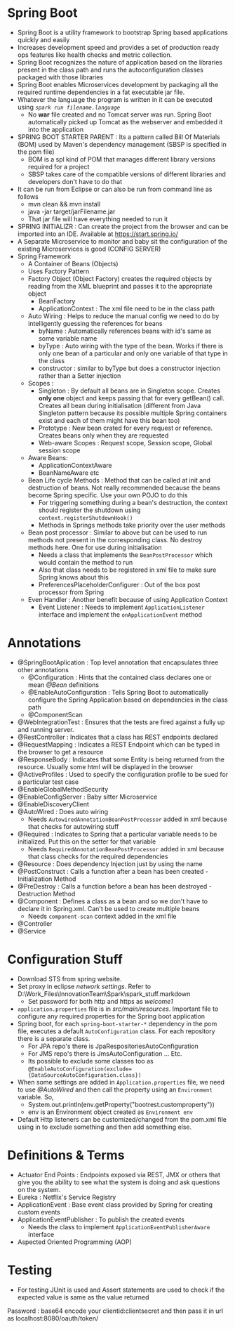 Spring Boot
===========
* Spring Boot is a utility framework to bootstrap Spring based applications quickly and easily
* Increases development speed and provides a set of production ready ops features like health checks and metric collection.
* Spring Boot recognizes the nature of application based on the libraries present in the class path and runs the autoconfiguration classes packaged with those libraries
* Spring Boot enables Microservices development by packaging all the required runtime dependencies in a fat executable jar file.
* Whatever the language the program is written in it can be executed using *`spark run filename.language`*
  + No **war** file created and no Tomcat server was run. Spring Boot automatically picked up Tomcat as the webserver and embedded it into the application
* SPRING BOOT STARTER PARENT : Its a pattern called Bill Of Materials (BOM) used by Maven's dependency management (SBSP is specified in the pom file)
  + BOM is a spl kind of POM that manages different library versions required for a project
  + SBSP takes care of the compatible versions of different libraries and developers don't have to do that
* It can be run from Eclipse or can also be run from command line as follows
  + mvn clean && mvn install
  + java -jar target/jarFilename.jar
  + That jar file will have everything needed to run it
* SPRING INITIALIZR : Can create the project from the browser and can be imported into an IDE. Available at https://start.spring.io/
* A Separate Microservice to monitor and baby sit the configuration of the existing Microservices is good (CONFIG SERVER)
* Spring Framework
  + A Container of Beans (Objects)
  + Uses Factory Pattern
  + Factory Object (Object Factory) creates the required objects by reading from the XML blueprint and passes it to the appropriate object
    - BeanFactory
    - ApplicationContext : The xml file need to be in the class path
  + Auto Wiring : Helps to reduce the manual config we need to do by intelligently guessing the references for beans
    - byName      : Automatically references beans with id's same as some variable name
    - byType      : Auto wiring with the type of the bean. Works if there is only one bean of a particular and only one variable of that type in the class
    - constructor : similar to byType but does a constructor injection rather than a Setter injection
  + Scopes :
    - Singleton : By default all beans are in Singleton scope. Creates **only one** object and keeps passing that for every getBean() call. Creates all bean during initialisation (different from Java Singleton pattern because its possible multiple Spring containers exist and each of them might have this bean too)
    - Prototype : New bean crated for every request or reference. Creates beans only when they are requested
    - Web-aware Scopes : Request scope, Session scope, Global session scope
  + Aware Beans:
    - ApplicationContextAware
    - BeanNameAware etc
  + Bean Life cycle Methods : Method that can be called at init and destruction of beans. Not really recommended because the beans become Spring specific. Use your own POJO to do this
    - For triggering something during a bean's destruction, the context should register the shutdown using `context.registerShutdownHook()`
    - Methods in Springs methods take priority over the user methods
  + Bean post processor : Similar to above but can be used to run methods not present in the corresponding class. No destroy methods here. One for use during initialisation
    - Needs a class that implements the `BeanPostProcessor` which would contain the method to run
    - Also that class needs to be registered in xml file to make sure Spring knows about this
    - PreferencesPlaceholderConfigurer : Out of the box post processor from Spring
  + Even Handler : Another benefit because of using Application Context
    - Event Listener : Needs to implement `ApplicationListener` interface and implement the `onApplicationEvent` method

Annotations
===========
* @SpringBootAplication      : Top level annotation that encapsulates three other annotations
  + @Configuration           : Hints that the contained class declares one or mean *@Bean* definitions
  + @EnableAutoConfiguration : Tells Spring Boot to automatically configure the Spring Application based on dependencies in the class path
  + @ComponentScan
* @WebIntegrationTest        : Ensures that the tests are fired against a fully up and running server.
* @RestController            : Indicates that a class has REST endpoints declared
* @RequestMapping            : Indicates a REST Endpoint which can be typed in the browser to get a resource
* @ResponseBody              : Indicates that some Entity is being returned from the resource. Usually some html will be displayed in the browser
* @ActiveProfiles            : Used to specify the configuration profile to be sued for a particular test case
* @EnableGlobalMethodSecurity
* @EnableConfigServer        : Baby sitter Microservice
* @EnableDiscoveryClient
* @AutoWired                 : Does auto wiring
  + Needs `AutowiredAnnotationBeanPostProcessor` added in xml because that checks for autowiring stuff
* @Required                  : Indicates to Spring that a particular variable needs to be initialized. Put this on the setter for that variable
  + Needs `RequiredAnnotationBeanPostProcessor` added in xml because that class checks for the required dependencies
* @Resource                  : Does dependency Injection just by using the name
* @PostConstruct             : Calls a function after a bean has been created - Initialization Method
* @PreDestroy                : Calls a function before a bean has been destroyed - Destruction Method
* @Component                 : Defines a class as a bean and so we don't have to declare it in Spring.xml. Can't be used to create multiple beans
  + Needs `component-scan` context added in the xml file
* @Controller
* @Service

Configuration Stuff
===================
* Download STS from spring website.
* Set proxy in eclipse *network settings*. Refer to D:\\Work_Files\\InnovationTeam\\Spark\\spark_stuff.markdown
  + Set password for both http and https as *welcome1*
* `application.properties` file is in *src/main/resources*. Important file to configure any required properties for the Spring boot application
* Spring boot, for each `spring-boot-starter-*` dependency in the pom file, executes a default `AutoConfiguration` class. For each repository there is a separate class.
  + For JPA repo's there is JpaRespositoriesAutoConfiguration
  + For JMS repo's there is JmsAutoConfiguration ... Etc.
  + Its possible to exclude some classes too as `@EnableAutoConfiguration(exclude={DataSourceAutoConfiguration.class})`
* When some settings are added in `Application.properties` file, we need to use _@AutoWired_ and then call the property using an `Environment` variable. So,
  + System.out.println(env.getProperty("bootrest.customproperty"))
  + env is an Environment object created as `Environment env`
* Default Http listeners can be customized/changed from the pom.xml file using <exclusions> in <dependecy> to exclude something and then add something else.

Definitions & Terms
===================
* Actuator End Points : Endpoints exposed via REST, JMX or others that give you the ability to see what the system is doing and ask questions on the system.
* Eureka : Netflix's Service Registry
* ApplicationEvent : Base event class provided by Spring for creating custom events
* ApplicationEventPublisher : To publish the created events
  + Needs the class to implement `ApplicationEventPublisherAware` interface
* Aspected Oriented Programming (AOP)

Testing
=======
* For testing JUnit is used and Assert statements are used to check if the expected value is same as the value returned

Password : base64 encode your clientid:clientsecret and then pass it in url as localhost:8080/oauth/token/<string>
